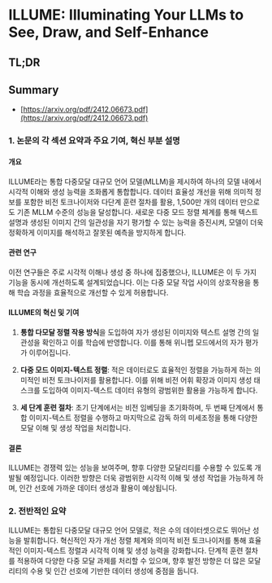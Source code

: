 # ILLUME: Illuminating Your LLMs to See, Draw, and Self-Enhance
## TL;DR
## Summary
- [https://arxiv.org/pdf/2412.06673.pdf](https://arxiv.org/pdf/2412.06673.pdf)

### 1. 논문의 각 섹션 요약과 주요 기여, 혁신 부분 설명

#### 개요
ILLUME라는 통합 다중모달 대규모 언어 모델(MLLM)을 제시하여 하나의 모델 내에서 시각적 이해와 생성 능력을 조화롭게 통합합니다. 데이터 효율성 개선을 위해 의미적 정보를 포함한 비전 토크나이저와 다단계 훈련 절차를 활용, 1,500만 개의 데이터 만으로도 기존 MLLM 수준의 성능을 달성합니다. 새로운 다중 모드 정렬 체계를 통해 텍스트 설명과 생성된 이미지 간의 일관성을 자기 평가할 수 있는 능력을 증진시켜, 모델이 더욱 정확하게 이미지를 해석하고 잘못된 예측을 방지하게 합니다.

#### 관련 연구
이전 연구들은 주로 시각적 이해나 생성 중 하나에 집중했으나, ILLUME은 이 두 가지 기능을 동시에 개선하도록 설계되었습니다. 이는 다중 모달 작업 사이의 상호작용을 통해 학습 과정을 효율적으로 개선할 수 있게 허용합니다.

#### ILLUME의 혁신 및 기여
1. **통합 다모달 정렬 작용 방식**을 도입하여 자가 생성된 이미지와 텍스트 설명 간의 일관성을 확인하고 이를 학습에 반영합니다. 이를 통해 위니펩 모드에서의 자가 평가가 이루어집니다.

2. **다중 모드 이미지-텍스트 정렬**: 적은 데이터로도 효율적인 정렬을 가능하게 하는 의미적인 비전 토크나이저를 활용합니다. 이를 위해 비전 어휘 확장과 이미지 생성 태스크를 도입하여 이미지-텍스트 데이터 유형의 광범위한 활용을 가능하게 합니다.

3. **세 단계 훈련 절차**: 초기 단계에서는 비전 임베딩을 초기화하며, 두 번째 단계에서 통합 이미지-텍스트 정렬을 수행하고 마지막으로 감독 하의 미세조정을 통해 다양한 모달 이해 및 생성 작업을 처리합니다.

#### 결론
ILLUME는 경쟁력 있는 성능을 보여주며, 향후 다양한 모달리티를 수용할 수 있도록 개발될 예정입니다. 이러한 방향은 더욱 광범위한 시각적 이해 및 생성 작업을 가능하게 하며, 인간 선호에 가까운 데이터 생성과 활용이 예상됩니다.

### 2. 전반적인 요약

ILLUME는 통합된 다중모달 대규모 언어 모델로, 적은 수의 데이터셋으로도 뛰어난 성능을 발휘합니다. 혁신적인 자가 개선 정렬 체계와 의미적 비전 토크나이저를 통해 효율적인 이미지-텍스트 정렬과 시각적 이해 및 생성 능력을 강화합니다. 단계적 훈련 절차를 적용하여 다양한 다중 모달 과제를 처리할 수 있으며, 향후 발전 방향은 더 많은 모달리티의 수용 및 인간 선호에 기반한 데이터 생성에 중점을 둡니다.